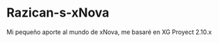 Razican-s-xNova
===============

Mi pequeño aporte al mundo de xNova, me basaré en XG Proyect 2.10.x